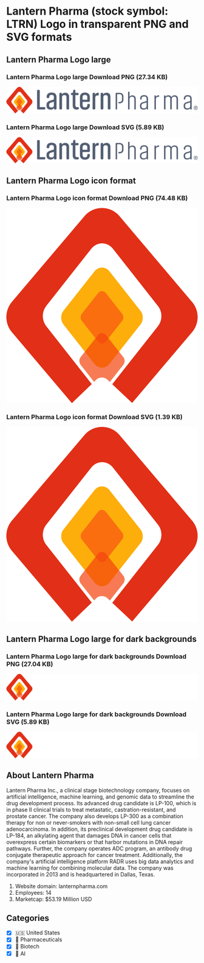 # Lantern Pharma (stock symbol: LTRN) Logo in transparent PNG and SVG formats

## Lantern Pharma Logo large

### Lantern Pharma Logo large Download PNG (27.34 KB)

![Lantern Pharma Logo large Download PNG (27.34 KB)](/img/orig/LTRN_BIG-f0d117a4.png)

### Lantern Pharma Logo large Download SVG (5.89 KB)

![Lantern Pharma Logo large Download SVG (5.89 KB)](/img/orig/LTRN_BIG-6f01d204.svg)

## Lantern Pharma Logo icon format

### Lantern Pharma Logo icon format Download PNG (74.48 KB)

![Lantern Pharma Logo icon format Download PNG (74.48 KB)](/img/orig/LTRN-cab7913f.png)

### Lantern Pharma Logo icon format Download SVG (1.39 KB)

![Lantern Pharma Logo icon format Download SVG (1.39 KB)](/img/orig/LTRN-ecd5d4f9.svg)

## Lantern Pharma Logo large for dark backgrounds

### Lantern Pharma Logo large for dark backgrounds Download PNG (27.04 KB)

![Lantern Pharma Logo large for dark backgrounds Download PNG (27.04 KB)](/img/orig/LTRN_BIG.D-b7a2e63f.png)

### Lantern Pharma Logo large for dark backgrounds Download SVG (5.89 KB)

![Lantern Pharma Logo large for dark backgrounds Download SVG (5.89 KB)](/img/orig/LTRN_BIG.D-0aedacfa.svg)

## About Lantern Pharma

Lantern Pharma Inc., a clinical stage biotechnology company, focuses on artificial intelligence, machine learning, and genomic data to streamline the drug development process. Its advanced drug candidate is LP-100, which is in phase II clinical trials to treat metastatic, castration-resistant, and prostate cancer. The company also develops LP-300 as a combination therapy for non or never-smokers with non-small cell lung cancer adenocarcinoma. In addition, its preclinical development drug candidate is LP-184, an alkylating agent that damages DNA in cancer cells that overexpress certain biomarkers or that harbor mutations in DNA repair pathways. Further, the company operates ADC program, an antibody drug conjugate therapeutic approach for cancer treatment. Additionally, the company's artificial intelligence platform RADR uses big data analytics and machine learning for combining molecular data. The company was incorporated in 2013 and is headquartered in Dallas, Texas.

1. Website domain: lanternpharma.com
2. Employees: 14
3. Marketcap: $53.19 Million USD


## Categories
- [x] 🇺🇸 United States
- [x] 💊 Pharmaceuticals
- [x] 🧬 Biotech
- [x] 🦾 AI
